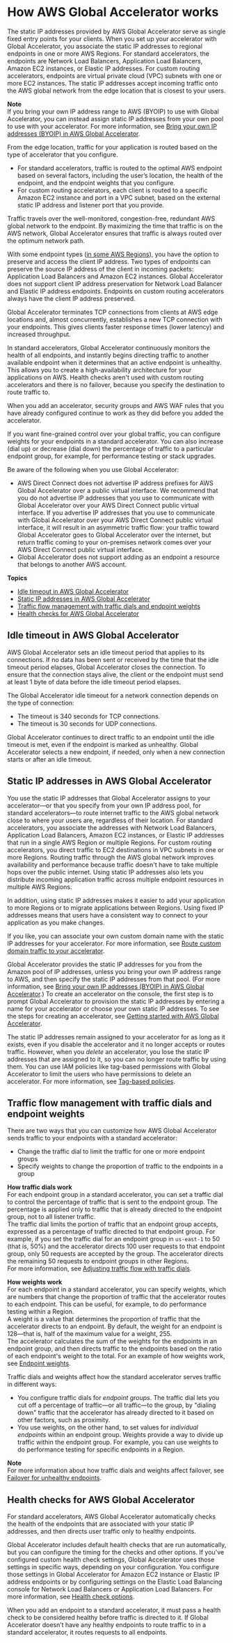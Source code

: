 # How AWS Global Accelerator works<a name="introduction-how-it-works"></a>

The static IP addresses provided by AWS Global Accelerator serve as single fixed entry points for your clients\. When you set up your accelerator with Global Accelerator, you associate the static IP addresses to regional endpoints in one or more AWS Regions\. For standard accelerators, the endpoints are Network Load Balancers, Application Load Balancers, Amazon EC2 instances, or Elastic IP addresses\. For custom routing accelerators, endpoints are virtual private cloud \(VPC\) subnets with one or more EC2 instances\. The static IP addresses accept incoming traffic onto the AWS global network from the edge location that is closest to your users\.

**Note**  
If you bring your own IP address range to AWS \(BYOIP\) to use with Global Accelerator, you can instead assign static IP addresses from your own pool to use with your accelerator\. For more information, see [Bring your own IP addresses \(BYOIP\) in AWS Global Accelerator](using-byoip.md)\.

From the edge location, traffic for your application is routed based on the type of accelerator that you configure\. 
+ For standard accelerators, traffic is routed to the optimal AWS endpoint based on several factors, including the user’s location, the health of the endpoint, and the endpoint weights that you configure\. 
+ For custom routing accelerators, each client is routed to a specific Amazon EC2 instance and port in a VPC subnet, based on the external static IP address and listener port that you provide\.

Traffic travels over the well\-monitored, congestion\-free, redundant AWS global network to the endpoint\. By maximizing the time that traffic is on the AWS network, Global Accelerator ensures that traffic is always routed over the optimum network path\.

With some endpoint types \([in some AWS Regions](preserve-client-ip-address.regions.md)\), you have the option to preserve and access the client IP address\. Two types of endpoints can preserve the source IP address of the client in incoming packets: Application Load Balancers and Amazon EC2 instances\. Global Accelerator does not support client IP address preservation for Network Load Balancer and Elastic IP address endpoints\. Endpoints on custom routing accelerators always have the client IP address preserved\.

Global Accelerator terminates TCP connections from clients at AWS edge locations and, almost concurrently, establishes a new TCP connection with your endpoints\. This gives clients faster response times \(lower latency\) and increased throughput\.

In standard accelerators, Global Accelerator continuously monitors the health of all endpoints, and instantly begins directing traffic to another available endpoint when it determines that an active endpoint is unhealthy\. This allows you to create a high\-availability architecture for your applications on AWS\. Health checks aren't used with custom routing accelerators and there is no failover, because you specify the destination to route traffic to\.

When you add an accelerator, security groups and AWS WAF rules that you have already configured continue to work as they did before you added the accelerator\.

If you want fine\-grained control over your global traffic, you can configure weights for your endpoints in a standard accelerator\. You can also increase \(dial up\) or decrease \(dial down\) the percentage of traffic to a particular endpoint group, for example, for performance testing or stack upgrades\. 

Be aware of the following when you use Global Accelerator:
+ AWS Direct Connect does not advertise IP address prefixes for AWS Global Accelerator over a public virtual interface\. We recommend that you do not advertise IP addresses that you use to communicate with Global Accelerator over your AWS Direct Connect public virtual interface\. If you advertise IP addresses that you use to communicate with Global Accelerator over your AWS Direct Connect public virtual interface, it will result in an asymmetric traffic flow: your traffic toward Global Accelerator goes to Global Accelerator over the internet, but return traffic coming to your on\-premises network comes over your AWS Direct Connect public virtual interface\.
+ Global Accelerator does not support adding as an endpoint a resource that belongs to another AWS account\.

**Topics**
+ [Idle timeout in AWS Global Accelerator](#about-idle-timeout)
+ [Static IP addresses in AWS Global Accelerator](#about-static-ip-addresses)
+ [Traffic flow management with traffic dials and endpoint weights](#introduction-traffic-dials-weights)
+ [Health checks for AWS Global Accelerator](#about-endpoint-groups-automatic-health-checks)

## Idle timeout in AWS Global Accelerator<a name="about-idle-timeout"></a>

AWS Global Accelerator sets an idle timeout period that applies to its connections\. If no data has been sent or received by the time that the idle timeout period elapses, Global Accelerator closes the connection\. To ensure that the connection stays alive, the client or the endpoint must send at least 1 byte of data before the idle timeout period elapses\.

The Global Accelerator idle timeout for a network connection depends on the type of connection:
+ The timeout is 340 seconds for TCP connections\.
+ The timeout is 30 seconds for UDP connections\.

Global Accelerator continues to direct traffic to an endpoint until the idle timeout is met, even if the endpoint is marked as unhealthy\. Global Accelerator selects a new endpoint, if needed, only when a new connection starts or after an idle timeout\.

## Static IP addresses in AWS Global Accelerator<a name="about-static-ip-addresses"></a>

You use the static IP addresses that Global Accelerator assigns to your accelerator—or that you specify from your own IP address pool, for standard accelerators—to route internet traffic to the AWS global network close to where your users are, regardless of their location\. For standard accelerators, you associate the addresses with Network Load Balancers, Application Load Balancers, Amazon EC2 instances, or Elastic IP addresses that run in a single AWS Region or multiple Regions\. For custom routing accelerators, you direct traffic to EC2 destinations in VPC subnets in one or more Regions\. Routing traffic through the AWS global network improves availability and performance because traffic doesn't have to take multiple hops over the public internet\. Using static IP addresses also lets you distribute incoming application traffic across multiple endpoint resources in multiple AWS Regions\. 

In addition, using static IP addresses makes it easier to add your application to more Regions or to migrate applications between Regions\. Using fixed IP addresses means that users have a consistent way to connect to your application as you make changes\. 

If you like, you can associate your own custom domain name with the static IP addresses for your accelerator\. For more information, see [Route custom domain traffic to your accelerator](dns-addressing-custom-domains.mapping-your-custom-domain.md)\.

Global Accelerator provides the static IP addresses for you from the Amazon pool of IP addresses, unless you bring your own IP address range to AWS, and then specify the static IP addresses from that pool\. \(For more information, see [Bring your own IP addresses \(BYOIP\) in AWS Global Accelerator](using-byoip.md)\.\) To create an accelerator on the console, the first step is to prompt Global Accelerator to provision the static IP addresses by entering a name for your accelerator or choose your own static IP addresses\. To see the steps for creating an accelerator, see [Getting started with AWS Global Accelerator](getting-started.md)\.

The static IP addresses remain assigned to your accelerator for as long as it exists, even if you disable the accelerator and it no longer accepts or routes traffic\. However, when you *delete* an accelerator, you lose the static IP addresses that are assigned to it, so you can no longer route traffic by using them\. You can use IAM policies like tag\-based permissions with Global Accelerator to limit the users who have permissions to delete an accelerator\. For more information, see [ Tag\-based policies](auth-and-access-control.md#access-control-manage-access-tag-policies)\.

## Traffic flow management with traffic dials and endpoint weights<a name="introduction-traffic-dials-weights"></a>

There are two ways that you can customize how AWS Global Accelerator sends traffic to your endpoints with a standard accelerator:
+ Change the traffic dial to limit the traffic for one or more endpoint groups
+ Specify weights to change the proportion of traffic to the endpoints in a group

**How traffic dials work**  
For each endpoint group in a standard accelerator, you can set a traffic dial to control the percentage of traffic that is sent to the endpoint group\. The percentage is applied only to traffic that is already directed to the endpoint group, not to all listener traffic\.   
The traffic dial limits the portion of traffic that an endpoint group accepts, expressed as a percentage of traffic directed to that endpoint group\. For example, if you set the traffic dial for an endpoint group in `us-east-1` to 50 \(that is, 50%\) and the accelerator directs 100 user requests to that endpoint group, only 50 requests are accepted by the group\. The accelerator directs the remaining 50 requests to endpoint groups in other Regions\.  
For more information, see [Adjusting traffic flow with traffic dials](about-endpoint-groups-traffic-dial.md)\. 

**How weights work**  
For each endpoint in a standard accelerator, you can specify weights, which are numbers that change the proportion of traffic that the accelerator routes to each endpoint\. This can be useful, for example, to do performance testing within a Region\.  
A weight is a value that determines the proportion of traffic that the accelerator directs to an endpoint\. By default, the weight for an endpoint is 128—that is, half of the maximum value for a weight, 255\.  
The accelerator calculates the sum of the weights for the endpoints in an endpoint group, and then directs traffic to the endpoints based on the ratio of each endpoint's weight to the total\. For an example of how weights work, see [ Endpoint weights](about-endpoints-endpoint-weights.md)\.

Traffic dials and weights affect how the standard accelerator serves traffic in different ways: 
+ You configure traffic dials for *endpoint groups*\. The traffic dial lets you cut off a percentage of traffic—or all traffic—to the group, by "dialing down" traffic that the accelerator has already directed to it based on other factors, such as proximity\.
+ You use weights, on the other hand, to set values for *individual endpoints* within an endpoint group\. Weights provide a way to divide up traffic within the endpoint group\. For example, you can use weights to do performance testing for specific endpoints in a Region\.

**Note**  
For more information about how traffic dials and weights affect failover, see [Failover for unhealthy endpoints](about-endpoints-endpoint-weights.md#about-endpoints-endpoint-weights.unhealthy-endpoints)\.

## Health checks for AWS Global Accelerator<a name="about-endpoint-groups-automatic-health-checks"></a>

For standard accelerators, AWS Global Accelerator automatically checks the health of the endpoints that are associated with your static IP addresses, and then directs user traffic only to healthy endpoints\.

Global Accelerator includes default health checks that are run automatically, but you can configure the timing for the checks and other options\. If you've configured custom health check settings, Global Accelerator uses those settings in specific ways, depending on your configuration\. You configure those settings in Global Accelerator for Amazon EC2 instance or Elastic IP address endpoints or by configuring settings on the Elastic Load Balancing console for Network Load Balancers or Application Load Balancers\. For more information, see [Health check options](about-endpoint-groups-health-check-options.md)\.

When you add an endpoint to a standard accelerator, it must pass a health check to be considered healthy before traffic is directed to it\. If Global Accelerator doesn’t have any healthy endpoints to route traffic to in a standard accelerator, it routes requests to all endpoints\. 